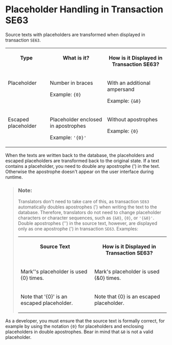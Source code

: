 <!-- loio6cdc6ebf746e4d9f961a1358d4a3a74c -->

# Placeholder Handling in Transaction SE63

Source texts with placeholders are transformed when displayed in transaction `SE63`.


<table>
<tr>
<th valign="top">

Type

</th>
<th valign="top">

What is it?

</th>
<th valign="top">

How is it Displayed in Transaction SE63?

</th>
</tr>
<tr>
<td valign="top">

Placeholder

</td>
<td valign="top">

Number in braces

Example: `{0}`

</td>
<td valign="top">

With an additional ampersand

Example: `{&0}`

</td>
</tr>
<tr>
<td valign="top">

Escaped placeholder

</td>
<td valign="top">

Placeholder enclosed in apostrophes

Example: `'{0}'`

</td>
<td valign="top">

Without apostrophes

Example: `{0}`

</td>
</tr>
</table>

When the texts are written back to the database, the placeholders and escaped placeholders are transformed back to the original state. If a text contains a placeholder, you need to double any apostrophe \('\) in the text. Otherwise the apostrophe doesn't appear on the user interface during runtime.

> ### Note:  
> Translators don't need to take care of this, as transaction `SE63` automatically doubles apostrophes \('\) when writing the text to the database. Therefore, translators do not need to change placeholder characters or character sequences, such as `{&0}`, `{0}`, or `'{&0}'`. Double apostrophes \(''\) in the source text, however, are displayed only as one apostrophe \('\) in transaction `SE63`. Examples:
> 
> 
> <table>
> <tr>
> <th valign="top">
> 
> Source Text
> 
> </th>
> <th valign="top">
> 
> How is it Displayed in Transaction SE63?
> 
> </th>
> </tr>
> <tr>
> <td valign="top">
> 
> Mark''s placeholder is used \{0\} times.
> 
> </td>
> <td valign="top">
> 
> Mark's placeholder is used \{&0\} times.
> 
> </td>
> </tr>
> <tr>
> <td valign="top">
> 
> Note that '\{0\}' is an escaped placeholder.
> 
> </td>
> <td valign="top">
> 
> Note that \{0\} is an escaped placeholder.
> 
> </td>
> </tr>
> </table>

As a developer, you must ensure that the source text is formally correct, for example by using the notation `{0}` for placeholders and enclosing placeholders in double apostrophes. Bear in mind that `&0` is not a valid placeholder.

